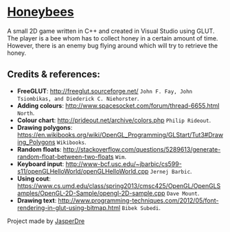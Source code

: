 [Honeybees](https://github.com/JasperDre/Honeybees)
==================================================

A small 2D game written in C++ and created in Visual Studio using GLUT.
The player is a bee whom has to collect honey in a certain amount of time. 
However, there is an enemy bug flying around which will try to retrieve the honey.

Credits & references:
--------------------------------------

- **FreeGLUT**: http://freeglut.sourceforge.net/ `John F. Fay, John Tsiombikas, and Diederick C. Niehorster`.
- **Adding colours**: http://www.spacesocket.com/forum/thread-6655.html `North`.
- **Colour chart**: http://prideout.net/archive/colors.php `Philip Rideout`.
- **Drawing polygons**: https://en.wikibooks.org/wiki/OpenGL_Programming/GLStart/Tut3#Drawing_Polygons `Wikibooks`.
- **Random floats**: http://stackoverflow.com/questions/5289613/generate-random-float-between-two-floats `Wim`.
- **Keyboard input**: http://www-bcf.usc.edu/~jbarbic/cs599-s11/openGLHelloWorld/openGLHelloWorld.cpp `Jernej Barbic`.
- **Using cout**: https://www.cs.umd.edu/class/spring2013/cmsc425/OpenGL/OpenGLSamples/OpenGL-2D-Sample/opengl-2D-sample.cpp `Dave Mount`.
- **Drawing text**: http://www.programming-techniques.com/2012/05/font-rendering-in-glut-using-bitmap.html `Bibek Subedi`.

Project made by [JasperDre](https://github.com/JasperDre)
